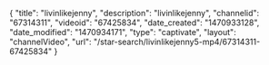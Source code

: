 {
    "title": "livinlikejenny",
    "description": "livinlikejenny",
    "channelid": "67314311",
    "videoid": "67425834",
    "date_created": "1470933128",
    "date_modified": "1470934171",
    "type": "captivate",
    "layout": "channelVideo",
    "url": "\/star-search\/livinlikejenny5-mp4\/67314311-67425834"
}